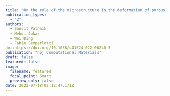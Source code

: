 ```yaml
---
title: "On the role of the microstructure in the deformation of porous solids"
publication_types:
  - "2"
authors:
  - Sansit Patnaik
  - Mehdi Jokar
  - Wei Ding
  - Fabio Semperlotti
doi:https://doi.org/10.1038/s41524-022-00840-5
publication: "npj Computational Materials"
draft: false
featured: false
image:
  filename: featured
  focal_point: Smart
  preview_only: false
date: 2022-07-18T02:12:47.171Z
---
```

